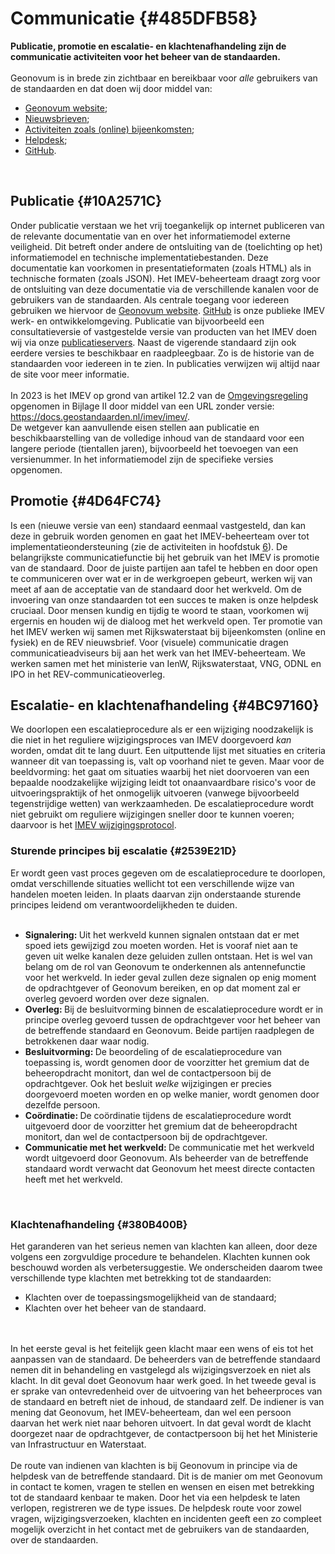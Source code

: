 # Communicatie  {#485DFB58}
<b>Publicatie, promotie en escalatie- en klachtenafhandeling zijn de communicatie activiteiten voor het beheer van de standaarden.</b>
<br/>
<br/>
Geonovum is in brede zin zichtbaar en bereikbaar voor <i>alle</i> gebruikers van de standaarden en dat doen wij door middel van:
<ul><li><a href='https://www.geonovum.nl/' target='_blank'>Geonovum website</a>;</li>
<li><a href='https://www.geonovum.nl/over-geonovum/actueel' target='_blank'>Nieuwsbrieven</a>;</li>
<li><a href='https://www.geonovum.nl/over-geonovum/agenda' target='_blank'>Activiteiten zoals (online) bijeenkomsten</a>;</li>
<li><a href='https://www.geonovum.nl/over-geonovum/contact' target='_blank'>Helpdesk</a>;</li>
<li><a href='https://github.com/Geonovum' target='_blank'>GitHub</a>.</li>
</ul>
<br/>

## Publicatie {#10A2571C}
Onder publicatie verstaan we het vrij toegankelijk op internet publiceren van de relevante documentatie van en over het informatiemodel externe veiligheid. Dit betreft onder andere de ontsluiting van de (toelichting op het) informatiemodel en technische implementatiebestanden. Deze documentatie kan voorkomen in presentatieformaten (zoals HTML) als in technische formaten (zoals JSON). Het IMEV-beheerteam draagt zorg voor de ontsluiting van deze documentatie via de verschillende kanalen voor de gebruikers van de standaarden. Als centrale toegang voor iedereen gebruiken we hiervoor de <a href='https://www.geonovum.nl/geo-standaarden/informatiemodel-externe-veiligheid' target='_blank'>Geonovum website</a>. <a href='https://github.com/Geonovum/imev-werkomgeving' target='_blank'>GitHub</a> is onze publieke IMEV werk- en ontwikkelomgeving. Publicatie van bijvoorbeeld een consultatieversie of vastgestelde versie van producten van het IMEV doen wij via onze <a href='#32D5C642'>publicatieservers</a>. 
Naast de vigerende standaard zijn ook eerdere versies te beschikbaar en raadpleegbaar. Zo is de historie van de standaarden voor iedereen in te zien. In publicaties verwijzen wij altijd naar de site voor meer informatie.
<br/>
<br/>
In 2023 is het IMEV op grond van artikel 12.2 van de <a href='https://wetten.overheid.nl/BWBR0045528' target='_blank'>Omgevingsregeling</a> opgenomen in Bijlage II door middel van een URL zonder versie: <a href='https://docs.geostandaarden.nl/imev/imev/' target='_blank'>https://docs.geostandaarden.nl/imev/imev/</a>.  
De wetgever kan aanvullende eisen stellen aan publicatie en beschikbaarstelling van de volledige inhoud van de standaard voor een langere periode (tientallen jaren), bijvoorbeeld het toevoegen van een versienummer. In het informatiemodel zijn de specifieke versies opgenomen. 
<br/>

## Promotie {#4D64FC74}
Is een (nieuwe versie van een) standaard eenmaal vastgesteld, dan kan deze in gebruik worden genomen en gaat het IMEV-beheerteam over tot implementatieondersteuning (zie de activiteiten in hoofdstuk <a href='#790C686D'>6</a>). De belangrijkste communicatiefunctie bij het gebruik van het IMEV is promotie van de standaard. Door de juiste partijen aan tafel te hebben en door open te communiceren over wat er in de werkgroepen gebeurt, werken wij van meet af aan de acceptatie van de standaard door het werkveld. Om de invoering van onze standaarden tot een succes te maken is onze helpdesk cruciaal. Door mensen kundig en tijdig te woord te staan, voorkomen wij ergernis en houden wij de dialoog met het werkveld open. Ter promotie van het IMEV werken wij samen met Rijkswaterstaat bij bijeenkomsten (online en fysiek) en de REV nieuwsbrief. Voor (visuele) communicatie dragen communicatieadviseurs bij aan het werk van het IMEV-beheerteam. We werken samen met het ministerie van IenW, Rijkswaterstaat, VNG, ODNL en IPO in het REV-communicatieoverleg. 

## Escalatie- en klachtenafhandeling {#4BC97160}
We doorlopen een escalatieprocedure als er een wijziging noodzakelijk is die niet in het reguliere wijzigingsproces van IMEV doorgevoerd <i>kan</i> worden, omdat dit te lang duurt. Een uitputtende lijst met situaties en criteria wanneer dit van toepassing is, valt op voorhand niet te geven. Maar voor de beeldvorming: het gaat om situaties waarbij het niet doorvoeren van een bepaalde noodzakelijke wijziging leidt tot onaanvaardbare risico's voor de uitvoeringspraktijk of het onmogelijk uitvoeren (vanwege bijvoorbeeld tegenstrijdige wetten) van werkzaamheden.
De escalatieprocedure wordt niet gebruikt om reguliere wijzigingen sneller door te kunnen voeren; daarvoor is het <a href='https://docs.geostandaarden.nl/imev/IMEV-wijzigingsprotocol/' target='_blank'>IMEV wijzigingsprotocol</a>. 

### Sturende principes bij escalatie {#2539E21D}
Er wordt geen vast proces gegeven om de escalatieprocedure te doorlopen, omdat verschillende situaties wellicht tot een verschillende wijze van handelen moeten leiden. In plaats daarvan zijn onderstaande sturende principes leidend om verantwoordelijkheden te duiden.
<br/>
<br/>
<ul><li><b>Signalering: </b>Uit het werkveld kunnen signalen ontstaan dat er met spoed iets gewijzigd zou moeten worden. Het is vooraf niet aan te geven uit welke kanalen deze geluiden zullen ontstaan. Het is wel van belang om de rol van Geonovum te onderkennen als antennefunctie voor het werkveld. In ieder geval zullen deze signalen op enig moment de opdrachtgever of Geonovum bereiken, en op dat moment zal er overleg gevoerd worden over deze signalen. </li>
<li><b>Overleg: </b>Bij de besluitvorming binnen de escalatieprocedure wordt er in principe overleg gevoerd tussen de opdrachtgever voor het beheer van de betreffende standaard en Geonovum. Beide partijen raadplegen de betrokkenen daar waar nodig.</li>
<li><b>Besluitvorming: </b>De beoordeling of de escalatieprocedure van toepassing is, wordt genomen door de voorzitter het gremium dat de beheeropdracht monitort, dan wel de contactpersoon bij de opdrachtgever. Ook het besluit <i>welke</i> wijzigingen er precies doorgevoerd moeten worden en op welke manier, wordt genomen door dezelfde persoon.</li>
<li><b>Coördinatie: </b>De coördinatie tijdens de escalatieprocedure wordt uitgevoerd door de voorzitter het gremium dat de beheeropdracht monitort, dan wel de contactpersoon bij de opdrachtgever. </li>
<li><b>Communicatie met het werkveld: </b>De communicatie met het werkveld wordt uitgevoerd door Geonovum. Als beheerder van de betreffende standaard wordt verwacht dat Geonovum het meest directe contacten heeft met het werkveld.</li>
</ul>
<br/>

### Klachtenafhandeling {#380B400B}
Het garanderen van het serieus nemen van klachten kan alleen, door deze volgens een zorgvuldige procedure te behandelen. Klachten kunnen ook beschouwd worden als verbetersuggestie. We onderscheiden daarom twee verschillende type klachten met betrekking tot de standaarden:
<ul><li>Klachten over de toepassingsmogelijkheid van de standaard;</li>
<li>Klachten over het beheer van de standaard.</li>
</ul>
<br/>
<br/>
In het eerste geval is het feitelijk geen klacht maar een wens of eis tot het aanpassen van de standaard. De beheerders van de betreffende standaard nemen dit in behandeling en vastgelegd als wijzigingsverzoek en niet als klacht. In dit geval doet Geonovum haar werk goed. 
In het tweede geval is er sprake van ontevredenheid over de uitvoering van het beheerproces van de standaard en betreft niet de inhoud, de standaard zelf. De indiener is van mening dat Geonovum, het IMEV-beheerteam, dan wel een persoon daarvan het werk niet naar behoren uitvoert. In dat geval wordt de klacht doorgezet naar de opdrachtgever, de contactpersoon bij het het Ministerie van Infrastructuur en Waterstaat. 
<br/>
<br/>
De route van indienen van klachten is bij Geonovum in principe via de helpdesk van de betreffende standaard. Dit is de manier om met Geonovum in contact te komen, vragen te stellen en wensen en eisen met betrekking tot de standaard kenbaar te maken. Door het via een helpdesk te laten verlopen, registreren we de type issues. De helpdesk route voor zowel vragen, wijzigingsverzoeken, klachten en incidenten geeft een zo compleet mogelijk overzicht in het contact met de gebruikers van de standaarden, over de standaarden. 
